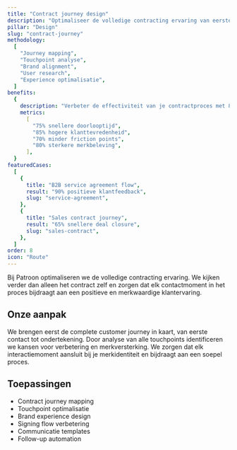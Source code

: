 ```yaml
---
title: "Contract journey design"
description: "Optimaliseer de volledige contracting ervaring van eerste contact tot ondertekening"
pillar: "Design"
slug: "contract-journey"
methodology:
  [
    "Journey mapping",
    "Touchpoint analyse",
    "Brand alignment",
    "User research",
    "Experience optimalisatie",
  ]
benefits:
  {
    description: "Verbeter de effectiviteit van je contractproces met 80% door een gestroomlijnde en merkwaardige ervaring",
    metrics:
      [
        "75% snellere doorlooptijd",
        "85% hogere klanttevredenheid",
        "70% minder friction points",
        "80% sterkere merkbeleving",
      ],
  }
featuredCases:
  [
    {
      title: "B2B service agreement flow",
      result: "90% positieve klantfeedback",
      slug: "service-agreement",
    },
    {
      title: "Sales contract journey",
      result: "65% snellere deal closure",
      slug: "sales-contract",
    },
  ]
order: 8
icon: "Route"
---
```


Bij Patroon optimaliseren we de volledige contracting ervaring. We kijken verder dan alleen het contract zelf en zorgen dat elk contactmoment in het proces bijdraagt aan een positieve en merkwaardige klantervaring.

## Onze aanpak

We brengen eerst de complete customer journey in kaart, van eerste contact tot ondertekening. Door analyse van alle touchpoints identificeren we kansen voor verbetering en merkversterking. We zorgen dat elk interactiemoment aansluit bij je merkidentiteit en bijdraagt aan een soepel proces.

## Toepassingen

- Contract journey mapping
- Touchpoint optimalisatie
- Brand experience design
- Signing flow verbetering
- Communicatie templates
- Follow-up automation
